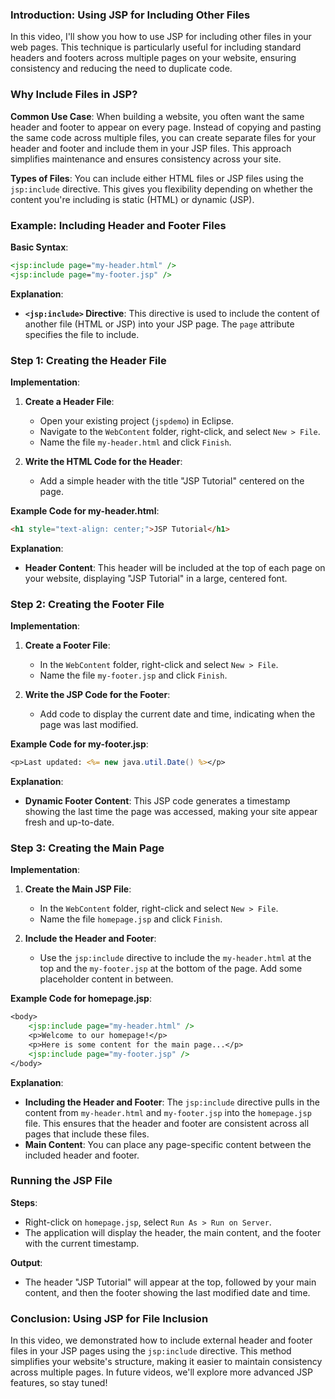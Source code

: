 
### Introduction: Using JSP for Including Other Files
In this video, I'll show you how to use JSP for including other files in your web pages. This technique is particularly useful for including standard headers and footers across multiple pages on your website, ensuring consistency and reducing the need to duplicate code.

### Why Include Files in JSP?
**Common Use Case**: When building a website, you often want the same header and footer to appear on every page. Instead of copying and pasting the same code across multiple files, you can create separate files for your header and footer and include them in your JSP files. This approach simplifies maintenance and ensures consistency across your site.

**Types of Files**: You can include either HTML files or JSP files using the `jsp:include` directive. This gives you flexibility depending on whether the content you're including is static (HTML) or dynamic (JSP).

### Example: Including Header and Footer Files
**Basic Syntax**:
```jsp
<jsp:include page="my-header.html" />
<jsp:include page="my-footer.jsp" />
```

**Explanation**:
- **`<jsp:include>` Directive**: This directive is used to include the content of another file (HTML or JSP) into your JSP page. The `page` attribute specifies the file to include.

### Step 1: Creating the Header File
**Implementation**:
1. **Create a Header File**:
   - Open your existing project (`jspdemo`) in Eclipse.
   - Navigate to the `WebContent` folder, right-click, and select `New > File`.
   - Name the file `my-header.html` and click `Finish`.

2. **Write the HTML Code for the Header**:
   - Add a simple header with the title "JSP Tutorial" centered on the page.

**Example Code for my-header.html**:
```html
<h1 style="text-align: center;">JSP Tutorial</h1>
```

**Explanation**:
- **Header Content**: This header will be included at the top of each page on your website, displaying "JSP Tutorial" in a large, centered font.

### Step 2: Creating the Footer File
**Implementation**:
1. **Create a Footer File**:
   - In the `WebContent` folder, right-click and select `New > File`.
   - Name the file `my-footer.jsp` and click `Finish`.

2. **Write the JSP Code for the Footer**:
   - Add code to display the current date and time, indicating when the page was last modified.

**Example Code for my-footer.jsp**:
```jsp
<p>Last updated: <%= new java.util.Date() %></p>
```

**Explanation**:
- **Dynamic Footer Content**: This JSP code generates a timestamp showing the last time the page was accessed, making your site appear fresh and up-to-date.

### Step 3: Creating the Main Page
**Implementation**:
1. **Create the Main JSP File**:
   - In the `WebContent` folder, right-click and select `New > File`.
   - Name the file `homepage.jsp` and click `Finish`.

2. **Include the Header and Footer**:
   - Use the `jsp:include` directive to include the `my-header.html` at the top and the `my-footer.jsp` at the bottom of the page. Add some placeholder content in between.

**Example Code for homepage.jsp**:
```jsp
<body>
    <jsp:include page="my-header.html" />
    <p>Welcome to our homepage!</p>
    <p>Here is some content for the main page...</p>
    <jsp:include page="my-footer.jsp" />
</body>
```

**Explanation**:
- **Including the Header and Footer**: The `jsp:include` directive pulls in the content from `my-header.html` and `my-footer.jsp` into the `homepage.jsp` file. This ensures that the header and footer are consistent across all pages that include these files.
- **Main Content**: You can place any page-specific content between the included header and footer.

### Running the JSP File
**Steps**:
- Right-click on `homepage.jsp`, select `Run As > Run on Server`.
- The application will display the header, the main content, and the footer with the current timestamp.

**Output**:
- The header "JSP Tutorial" will appear at the top, followed by your main content, and then the footer showing the last modified date and time.

### Conclusion: Using JSP for File Inclusion
In this video, we demonstrated how to include external header and footer files in your JSP pages using the `jsp:include` directive. This method simplifies your website's structure, making it easier to maintain consistency across multiple pages. In future videos, we'll explore more advanced JSP features, so stay tuned!
